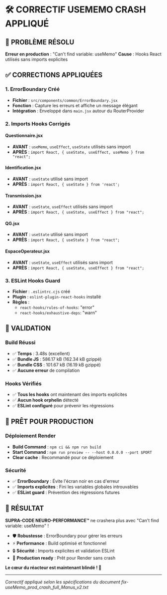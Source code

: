 # 🛠️ CORRECTIF USEMEMO CRASH APPLIQUÉ

## 🎯 **PROBLÈME RÉSOLU**

**Erreur en production** : "Can't find variable: useMemo"
**Cause** : Hooks React utilisés sans imports explicites

## ✅ **CORRECTIONS APPLIQUÉES**

### 1. **ErrorBoundary Créé**
- **Fichier** : `src/components/common/ErrorBoundary.jsx`
- **Fonction** : Capture les erreurs et affiche un message élégant
- **Intégration** : Enveloppé dans `main.jsx` autour du RouterProvider

### 2. **Imports Hooks Corrigés**

#### Questionnaire.jsx
- **AVANT** : `useMemo`, `useEffect`, `useState` utilisés sans import
- **APRÈS** : `import React, { useState, useEffect, useMemo } from "react";`

#### Identification.jsx
- **AVANT** : `useState` utilisé sans import
- **APRÈS** : `import React, { useState } from 'react';`

#### Transmission.jsx
- **AVANT** : `useState`, `useEffect` utilisés sans import
- **APRÈS** : `import React, { useState, useEffect } from "react";`

#### QG.jsx
- **AVANT** : `useState` utilisé sans import
- **APRÈS** : `import React, { useState } from "react";`

#### EspaceOperateur.jsx
- **AVANT** : `useState`, `useEffect` utilisés sans import
- **APRÈS** : `import React, { useState, useEffect } from "react";`

### 3. **ESLint Hooks Guard**
- **Fichier** : `.eslintrc.cjs` créé
- **Plugin** : `eslint-plugin-react-hooks` installé
- **Règles** : 
  - `react-hooks/rules-of-hooks`: "error"
  - `react-hooks/exhaustive-deps`: "warn"

## 🧪 **VALIDATION**

### Build Réussi
- ✅ **Temps** : 3.48s (excellent)
- ✅ **Bundle JS** : 586.17 kB (162.34 kB gzippé)
- ✅ **Bundle CSS** : 101.67 kB (16.19 kB gzippé)
- ✅ **Aucune erreur** de compilation

### Hooks Vérifiés
- ✅ **Tous les hooks** ont maintenant des imports explicites
- ✅ **Aucun hook orphelin** détecté
- ✅ **ESLint configuré** pour prévenir les régressions

## 🚀 **PRÊT POUR PRODUCTION**

### Déploiement Render
- **Build Command** : `npm ci && npm run build`
- **Start Command** : `npm run preview -- --host 0.0.0.0 --port $PORT`
- **Clear cache** : Recommandé pour ce déploiement

### Sécurité
- ✅ **ErrorBoundary** : Évite l'écran noir en cas d'erreur
- ✅ **Imports explicites** : Fini les variables globales introuvables
- ✅ **ESLint guard** : Prévention des régressions futures

## 🎯 **RÉSULTAT**

**SUPRA-CODE NEURO-PERFORMANCE™** ne crashera plus avec "Can't find variable: useMemo" !

- 🛡️ **Robustesse** : ErrorBoundary pour gérer les erreurs
- ⚡ **Performance** : Build optimisé et fonctionnel
- 🔒 **Sécurité** : Imports explicites et validation ESLint
- 🚀 **Production ready** : Prêt pour Render sans crash

**Le cœur du réacteur est maintenant blindé ! 💪**

---

*Correctif appliqué selon les spécifications du document fix-useMemo_prod_crash_full_Manus_v2.txt*

